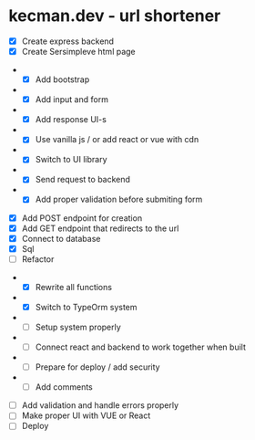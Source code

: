 # kecman.dev - url shortener

- [x] Create express backend
- [x] Create Sersimpleve html page
- - [x] Add bootstrap
- - [x] Add input and form
- - [x] Add response UI-s
- - [x] Use vanilla js / or add react or vue with cdn
- - [x] Switch to UI library
- - [x] Send request to backend
- - [x] Add proper validation before submiting form
- [x] Add POST endpoint for creation
- [x] Add GET endpoint that redirects to the url
- [x] Connect to database
- [x] Sql
- [ ] Refactor
- - [x] Rewrite all functions
- - [x] Switch to TypeOrm system
- - [ ] Setup system properly
- - [ ] Connect react and backend to work together when built
- - [ ] Prepare for deploy / add security
- - [ ] Add comments
- [ ] Add validation and handle errors properly
- [ ] Make proper UI with VUE or React
- [ ] Deploy
